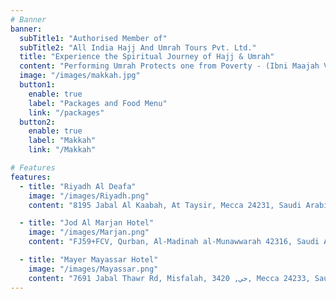 ```yaml
---
# Banner
banner:
  subTitle1: "Authorised Member of"
  subTitle2: "All India Hajj And Umrah Tours Pvt. Ltd."
  title: "Experience the Spiritual Journey of Hajj & Umrah"
  content: "Performing Umrah Protects one from Poverty - (Ibni Maajah V2 P964)"
  image: "/images/makkah.jpg"
  button1:
    enable: true
    label: "Packages and Food Menu"
    link: "/packages"
  button2:
    enable: true
    label: "Makkah"
    link: "/Makkah"

# Features
features:
  - title: "Riyadh Al Deafa"
    image: "/images/Riyadh.png"
    content: "8195 Jabal Al Kaabah, At Taysir, Mecca 24231, Saudi Arabia"

  - title: "Jod Al Marjan Hotel"
    image: "/images/Marjan.png"
    content: "FJ59+FCV, Qurban, Al-Madinah al-Munawwarah 42316, Saudi Arabia"

  - title: "Mayer Mayassar Hotel"
    image: "/images/Mayassar.png"
    content: "7691 Jabal Thawr Rd, Misfalah, حي, 3420, Mecca 24233, Saudi Arabia"
---
```

